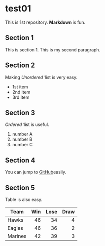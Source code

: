 # test01
 
This is 1st repository.
**Markdown** is fun.

## Section 1
This is section 1.
This is my second paragraph.

## Section 2
Making *Unordered* 1ist is very easy.
- 1st item
- 2nd item
- 3rd item


## Section 3
*Ordered* 1ist is useful.

1. number A
1. number B
1. number C


## Section 4

You can jump to [GitHub](http://github.com)easily.

## Section 5

Table is also easy.

|Team|Win|Lose|Draw|
|----|---:|----:|----:|
|Hawks|46|34|4|
|Eagles|46|36|2|
|Marines|42|39|3|

